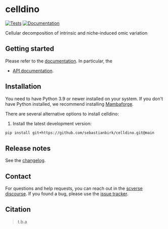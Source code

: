 # celldino

[![Tests][badge-tests]][link-tests]
[![Documentation][badge-docs]][link-docs]

[badge-tests]: https://img.shields.io/github/actions/workflow/status/sebastianbirk/celldino/test.yaml?branch=main
[link-tests]: https://github.com/sebastianbirk/celldino/actions/workflows/test.yml
[badge-docs]: https://img.shields.io/readthedocs/celldino

Cellular decomposition of intrinsic and niche-induced omic variation

## Getting started

Please refer to the [documentation][link-docs]. In particular, the

-   [API documentation][link-api].

## Installation

You need to have Python 3.9 or newer installed on your system. If you don't have
Python installed, we recommend installing [Mambaforge](https://github.com/conda-forge/miniforge#mambaforge).

There are several alternative options to install celldino:

<!--
1) Install the latest release of `celldino` from `PyPI <https://pypi.org/project/celldino/>`_:

```bash
pip install celldino
```
-->

1. Install the latest development version:

```bash
pip install git+https://github.com/sebastianbirk/celldino.git@main
```

## Release notes

See the [changelog][changelog].

## Contact

For questions and help requests, you can reach out in the [scverse discourse][scverse-discourse].
If you found a bug, please use the [issue tracker][issue-tracker].

## Citation

> t.b.a

[scverse-discourse]: https://discourse.scverse.org/
[issue-tracker]: https://github.com/sebastianbirk/celldino/issues
[changelog]: https://celldino.readthedocs.io/latest/changelog.html
[link-docs]: https://celldino.readthedocs.io
[link-api]: https://celldino.readthedocs.io/latest/api.html
